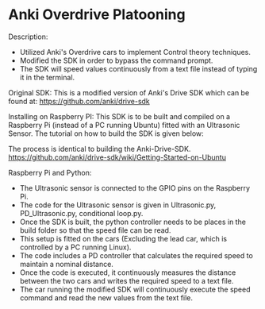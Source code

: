 # Anki Overdrive Platooning
Description:

- Utilized Anki's Overdrive cars to implement Control theory techniques.
- Modified the SDK in order to bypass the command prompt.
- The SDK will speed values continuously from a text file instead of typing it in the terminal.

Original SDK: This is a modified version of Anki's Drive SDK which can be found at:
https://github.com/anki/drive-sdk



Installing on Raspberry PI:
This SDK is to be built and compiled on a Raspberry Pi (instead of a PC running Ubuntu) fitted with an Ultrasonic Sensor.
The tutorial on how to build the SDK is given below:

The process is identical to building the Anki-Drive-SDK.
https://github.com/anki/drive-sdk/wiki/Getting-Started-on-Ubuntu




Raspberry Pi and Python:

- The Ultrasonic sensor is connected to the GPIO pins on the Raspberry Pi.
- The code for the Ultrasonic sensor is given in Ultrasonic.py, PD_Ultrasonic.py, conditional loop.py.
- Once the SDK is built, the python controller needs to be places in the build folder so that the speed file can be read.
- This setup is fitted on the cars (Excluding the lead car, which is controlled by a PC running Linux).
- The code includes a PD controller that calculates the required speed to maintain a nominal distance.
- Once the code is executed, it continuously measures the distance between the two cars and writes the required speed to a text file.
- The car running the modified SDK will continuously execute the speed command and read the new values from the text file.
